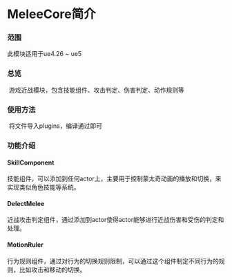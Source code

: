 # MeleeCore简介

### 范围

此模块适用于ue4.26 ~ ue5



### 总览

​	游戏近战模块，包含技能组件、攻击判定、伤害判定、动作规则等



### 使用方法

​	将文件导入plugins，编译通过即可



### 功能介绍

#### 	SkillComponent

​	技能组件，可以添加到任何actor上，主要用于控制蒙太奇动画的播放和切换，来实现类似角色技能等系统。

#### 	DelectMelee

​	近战攻击判定组件，通过添加到actor使得actor能够进行近战伤害和受伤的判定和处理。

#### 	MotionRuler

​	行为规则组件，通过对行为的切换规则限制，可以通过这个组件制定不同行为的规则，比如攻击和移动的切换。


